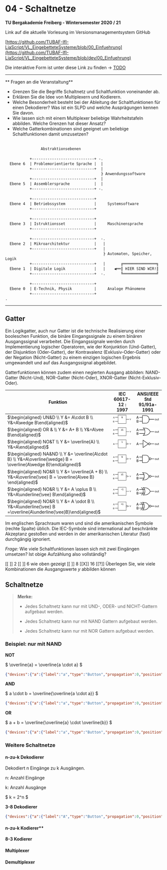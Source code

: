 <!--

author:   Sebastian Zug & André Dietrich & Fabian Bär
email:    sebastian.zug@informatik.tu-freiberg.de & andre.dietrich@informatik.tu-freiberg.de & fabian.baer@student.tu-freiberg.de
version:  0.0.1
language: de
narrator: Deutsch Female

import: https://raw.githubusercontent.com/LiaTemplates/NetSwarm-Simulator/master/README.md
import:   https://raw.githubusercontent.com/LiaTemplates/DigiSim/master/README.md

-->

# 04 - Schaltnetze

**TU Bergakademie Freiberg - Wintersemester 2020 / 21**

Link auf die aktuelle Vorlesung im Versionsmanagementsystem GitHub

[https://github.com/TUBAF-IfI-LiaScript/VL_EingebetteteSysteme/blob/00_Einfuehrung](https://github.com/TUBAF-IfI-LiaScript/VL_EingebetteteSysteme/blob/dev/00_Einfuehrung)

Die interaktive Form ist unter diese Link zu finden ->
[TODO]( )

---------------------------------------------------------------------

** Fragen an die Veranstaltung**

+ Grenzen Sie die Begriffe Schaltnetz und Schaltfunktion voneinander ab.
+ Erklären Sie die Idee von Multiplexern und Kodierern.
+ Welche Besonderheit besteht bei der Ableitung der Schaltfunktionen für einen Dekodierer? Was ist ein SLPD und welche Ausprägungen kennen Sie davon.
+ Wie lassen sich mit einem Multiplexer beliebige Wahrheitstafeln abbilden. Welche Grenzen hat dieser Ansatz?
+ Welche Gatterkombinationen sind geeignet um beliebige Schaltfunktionen damit umzusetzen?


<!--
style="width: 80%; min-width: 420px; max-width: 720px;"
-->
```ascii

                Abstraktionsebenen

           +----------------------------+ -.
  Ebene 6  | Problemorientierte Sprache |  |
           +----------------------------+  |
                                           ⎬ Anwendungssoftware
           +----------------------------+  |
  Ebene 5  | Assemblersprache           |  |
           +----------------------------+ -.

           +----------------------------+
  Ebene 4  | Betriebssystem             |     Systemsoftware
           +----------------------------+

           +----------------------------+
  Ebene 3  | Istruktionsset             |     Maschinensprache
           +----------------------------+

           +----------------------------+  -.
  Ebene 2  | Mikroarchitektur           |   |
           +----------------------------+   |
                                            ⎬ Automaten, Speicher, Logik
           +----------------------------+   |       ╔═══════════════╗
  Ebene 1  | Digitale Logik             |   |    ◀══║ HIER SIND WIR!║
           +----------------------------+  -.       ╚═══════════════╝

           +----------------------------+
  Ebene 0  | E-Technik, Physik          |     Analoge Phänomene
           +----------------------------+                                      .
```

---------------------------------------------------------------------

## Gatter

Ein Logikgatter, auch nur Gatter ist die technische Realisierung einer booleschen Funktion, die binäre Eingangssignale zu einem binären Ausgangssignal verarbeitet. Die Eingangssignale werden durch Implementierung logischer Operatoren, wie der Konjunktion (Und-Gatter), der Disjunktion (Oder-Gatter), der Kontravalenz (Exklusiv-Oder-Gatter) oder der Negation (Nicht-Gatter) zu einem einzigen logischen Ergebnis umgewandelt und auf das Ausgangssignal abgebildet.

Gatterfunktionen können zudem einen negierten Ausgang abbilden: NAND-Gatter (Nicht-Und), NOR-Gatter (Nicht-Oder), XNOR-Gatter (Nicht-Exklusiv-Oder).


| Funktion                                                                                                           | IEC 60617-12 : 1997                                           | ANSI/IEEE Std 91/91a-1991                                        |
| ------------------------------------------------------------------------------------------------------------------ | ------------------------------------------------------------- | ---------------------------------------------------------------- |
| $\begin{aligned} UN&D \\ Y &= A\cdot B \\ Y&=A\wedge B\end{aligned}$                                               | ![Bild](./images/04_Schaltnetze/188px-IEC_AND_label.svg.png)  | ![Bild](./images/04_Schaltnetze/188px-Logic-gate-and-us.svg.png) |
| $\begin{aligned} OR  & \\ Y &= A+ B \\ Y&=A\vee B\end{aligned}$                                                    | ![Bild](./images/04_Schaltnetze/188px-IEC_OR_label.svg.png)   | ![Bild](./images/04_Schaltnetze/188px-Or-gate-en.svg.png)        |
| $\begin{aligned} NO&T \\ Y &= \overline{A} \\ Y&=A\end{aligned}$                                                   | ![Bild](./images/04_Schaltnetze/188px-IEC_NOT_label.svg.png)  | ![Bild](./images/04_Schaltnetze/188px-Not-gate-en.svg.png)       |
| $\begin{aligned} NA&ND \\ Y &= \overline{A\cdot B} \\ Y&=A\overline{\wedge} B = \overline{A\wedge B}\end{aligned}$ | ![Bild](./images/04_Schaltnetze/188px-IEC_NAND_label.svg.png) | ![Bild](./images/04_Schaltnetze/188px-Nand-gate-en.svg.png)      |
| $\begin{aligned} NO&R \\ Y &= \overline{A + B} \\ Y&=A\overline{\vee} B = \overline{A\vee B} \end{aligned}$        | ![Bild](./images/04_Schaltnetze/188px-IEC_NOR_label.svg.png)  | ![Bild](./images/04_Schaltnetze/188px-Nor-gate-en.svg.png)       |
| $\begin{aligned} NO&R \\ Y &= A \oplus B \\ Y&=A\underline{\vee} B\end{aligned}$                                   | ![Bild](./images/04_Schaltnetze/188px-IEC_XOR_label.svg.png)  | ![Bild](./images/04_Schaltnetze/188px-Xor-gate-en.svg.png)       |
| $\begin{aligned} NO&R \\ Y &= A \odot B \\ Y&=A\underline{\vee} B =\overline{A\underline{\vee}B}\end{aligned}$                                                                 | ![Bild](./images/04_Schaltnetze/188px-IEC_XNOR_label.svg.png)  | ![Bild](./images/04_Schaltnetze/188px-Xnor-gate-en.svg.png)       |

Im englischen Sprachraum waren und sind die amerikanischen Symbole (rechte Spalte) üblich. Die IEC-Symbole sind international auf beschränkte Akzeptanz gestoßen und werden in der amerikanischen Literatur (fast) durchgängig ignoriert.

_Frage:_ Wie viele Schaltfunktionen lassen sich mit zwei Eingängen umsetzen? Ist obige Aufzählung also vollständig?

[[ ]] 2
[[ ]] 6 wie oben gezeigt
[[ ]] 8
[[X]] 16
[[?]] Überlegen Sie, wie viele Kombinationen die Ausgangswerte $y$ abbilden können

## Schaltnetze

> __Merke:__
>
> + Jedes Schaltnetz kann nur mit UND-, ODER- und NICHT-Gattern aufgebaut werden.
>
> + Jedes Schaltnetz kann nur mit NAND Gattern aufgebaut werden.
>
> + Jedes Schaltnetz kann nur mit NOR Gattern aufgebaut werden.

### Beispiel: nur mit NAND

**NOT**

$ \overline{a} = \overline{a \cdot a} $

``` json @DigiSim.evalJson
{"devices":{"a":{"label":"a","type":"Button","propagation":0,"position":{"x":0,"y":0}},"y":{"label":"not a","type":"Lamp","propagation":0,"position":{"x":305,"y":0}},"nand1":{"label":"NAND Gate","type":"Nand","propagation":0,"bits":1,"position":{"x":155,"y":-5}}},"connectors":[{"from":{"id":"a","port":"out"},"to":{"id":"nand1","port":"in1"}},{"from":{"id":"a","port":"out"},"to":{"id":"nand1","port":"in2"}},{"from":{"id":"nand1","port":"out"},"to":{"id":"y","port":"in"}}],"subcircuits":{}}
```

**AND**

$ a \cdot b = \overline{\overline{a \cdot a}} $

``` json @DigiSim.evalJson
{"devices":{"a":{"label":"a","type":"Button","propagation":0,"position":{"x":0,"y":0}},"b":{"label":"b","type":"Button","propagation":0,"position":{"x":0,"y":50}},"y":{"label":"a and b","type":"Lamp","propagation":0,"position":{"x":465,"y":20}},"nand1":{"label":"NAND Gate","type":"Nand","propagation":0,"bits":1,"position":{"x":135,"y":15}},"nand2":{"label":"NAND Gate","type":"Nand","propagation":0,"bits":1,"position":{"x":290,"y":15}}},"connectors":[{"from":{"id":"a","port":"out"},"to":{"id":"nand1","port":"in1"}},{"from":{"id":"b","port":"out"},"to":{"id":"nand1","port":"in2"}},{"from":{"id":"nand1","port":"out"},"to":{"id":"nand2","port":"in1"}},{"from":{"id":"nand1","port":"out"},"to":{"id":"nand2","port":"in2"}},{"from":{"id":"nand2","port":"out"},"to":{"id":"y","port":"in"}}],"subcircuits":{}}
```

**OR**

$ a + b = \overline{\overline{a} \cdot \overline{b}} $

``` json @DigiSim.evalJson
{"devices":{"a":{"label":"a","type":"Button","propagation":0,"position":{"x":0,"y":0}},"b":{"label":"b","type":"Button","propagation":0,"position":{"x":0,"y":50}},"y":{"label":"a or b","type":"Lamp","propagation":0,"position":{"x":480,"y":20}},"nand1":{"label":"NAND Gate","type":"Nand","propagation":0,"bits":1,"position":{"x":140,"y":55}},"nand2":{"label":"NAND Gate","type":"Nand","propagation":0,"bits":1,"position":{"x":310,"y":15}},"nand3":{"label":"NAND Gate","type":"Nand","propagation":0,"bits":1,"position":{"x":140,"y":-5}}},"connectors":[{"from":{"id":"a","port":"out"},"to":{"id":"nand3","port":"in1"}},{"from":{"id":"a","port":"out"},"to":{"id":"nand3","port":"in2"}},{"from":{"id":"b","port":"out"},"to":{"id":"nand1","port":"in1"}},{"from":{"id":"b","port":"out"},"to":{"id":"nand1","port":"in2"}},{"from":{"id":"nand3","port":"out"},"to":{"id":"nand2","port":"in1"}},{"from":{"id":"nand1","port":"out"},"to":{"id":"nand2","port":"in2"}},{"from":{"id":"nand2","port":"out"},"to":{"id":"y","port":"in"}}],"subcircuits":{}}
```


### Weitere Schaltnetze

#### n-zu-k Dekodierer

Dekodiert n Eingänge zu k Ausgängen.

n: Anzahl Eingänge

k: Anzahl Ausgänge

$ k = 2^n $

**3-8 Dekodierer**

``` json @DigiSim.evalJson
{"devices":{"a":{"label":"A","type":"Button","propagation":0,"position":{"x":-90,"y":65}},"b":{"label":"B","type":"Button","propagation":0,"position":{"x":-90,"y":115}},"c":{"label":"C","type":"Button","propagation":0,"position":{"x":-100,"y":210}},"y0":{"label":"y0","type":"Lamp","propagation":0,"position":{"x":590,"y":45}},"y1":{"label":"y1","type":"Lamp","propagation":0,"position":{"x":590,"y":105}},"y2":{"label":"y2","type":"Lamp","propagation":0,"position":{"x":595,"y":175}},"y3":{"label":"y3","type":"Lamp","propagation":0,"position":{"x":590,"y":230}},"y4":{"label":"y4","type":"Lamp","propagation":0,"position":{"x":595,"y":285}},"y5":{"label":"y5","type":"Lamp","propagation":0,"position":{"x":590,"y":345}},"y6":{"label":"y6","type":"Lamp","propagation":0,"position":{"x":595,"y":415}},"y7":{"label":"y7","type":"Lamp","propagation":0,"position":{"x":595,"y":480}},"notA":{"label":"NOT a","type":"Not","propagation":0,"bits":1,"position":{"x":55,"y":90}},"notB":{"label":"NOT b","type":"Not","propagation":0,"bits":1,"position":{"x":40,"y":165}},"notC":{"label":"NOT c","type":"Not","propagation":0,"bits":1,"position":{"x":35,"y":375}},"and1":{"label":"~A and ~B","type":"And","propagation":0,"bits":1,"position":{"x":230,"y":95}},"and2":{"label":"~A and B","type":"And","propagation":0,"bits":1,"position":{"x":230,"y":195}},"and3":{"label":"A and ~B","type":"And","propagation":0,"bits":1,"position":{"x":235,"y":290}},"and4":{"label":"A and B","type":"And","propagation":0,"bits":1,"position":{"x":230,"y":410}},"and5":{"label":"~A and ~B and ~C","type":"And","propagation":0,"bits":1,"position":{"x":420,"y":40}},"and6":{"label":"~A and ~B and C","type":"And","propagation":0,"bits":1,"position":{"x":430,"y":100}},"and7":{"label":"~A and B and ~C","type":"And","propagation":0,"bits":1,"position":{"x":435,"y":170}},"and8":{"label":"~A and B and C","type":"And","propagation":0,"bits":1,"position":{"x":440,"y":225}},"and9":{"label":"A and ~B and ~C","type":"And","propagation":0,"bits":1,"position":{"x":430,"y":280}},"and10":{"label":"A and ~B and C","type":"And","propagation":0,"bits":1,"position":{"x":430,"y":340}},"and11":{"label":"A and B and ~C","type":"And","propagation":0,"bits":1,"position":{"x":435,"y":410}},"and12":{"label":"A and B and C","type":"And","propagation":0,"bits":1,"position":{"x":445,"y":475}}},"connectors":[{"from":{"id":"a","port":"out"},"to":{"id":"notA","port":"in"}},{"from":{"id":"b","port":"out"},"to":{"id":"notB","port":"in"}},{"from":{"id":"c","port":"out"},"to":{"id":"notC","port":"in"}},{"from":{"id":"and1","port":"out"},"to":{"id":"and5","port":"in1"}},{"from":{"id":"and1","port":"out"},"to":{"id":"and6","port":"in1"}},{"from":{"id":"and2","port":"out"},"to":{"id":"and7","port":"in1"}},{"from":{"id":"and2","port":"out"},"to":{"id":"and8","port":"in1"}},{"from":{"id":"and3","port":"out"},"to":{"id":"and9","port":"in1"}},{"from":{"id":"and3","port":"out"},"to":{"id":"and10","port":"in1"}},{"from":{"id":"and4","port":"out"},"to":{"id":"and11","port":"in1"}},{"from":{"id":"and4","port":"out"},"to":{"id":"and12","port":"in1"}},{"from":{"id":"notA","port":"out"},"to":{"id":"and1","port":"in1"}},{"from":{"id":"notB","port":"out"},"to":{"id":"and1","port":"in2"}},{"from":{"id":"notA","port":"out"},"to":{"id":"and2","port":"in1"}},{"from":{"id":"b","port":"out"},"to":{"id":"and2","port":"in2"},"vertices":[{"x":130,"y":160}]},{"from":{"id":"a","port":"out"},"to":{"id":"and3","port":"in1"},"vertices":[{"x":10,"y":215}]},{"from":{"id":"notB","port":"out"},"to":{"id":"and3","port":"in2"}},{"from":{"id":"a","port":"out"},"to":{"id":"and4","port":"in1"},"vertices":[{"x":10,"y":225},{"x":155,"y":395}]},{"from":{"id":"b","port":"out"},"to":{"id":"and4","port":"in2"},"vertices":[{"x":130,"y":160}]},{"from":{"id":"c","port":"out"},"to":{"id":"and6","port":"in2"},"vertices":[{"x":295,"y":265}]},{"from":{"id":"notC","port":"out"},"to":{"id":"and5","port":"in2"},"vertices":[{"x":330,"y":335}]},{"from":{"id":"c","port":"out"},"to":{"id":"and8","port":"in2"},"vertices":[{"x":310,"y":275}]},{"from":{"id":"notC","port":"out"},"to":{"id":"and7","port":"in2"},"vertices":[{"x":330,"y":335},{"x":370,"y":295}]},{"from":{"id":"notC","port":"out"},"to":{"id":"and9","port":"in2"},"vertices":[{"x":335,"y":335}]},{"from":{"id":"notC","port":"out"},"to":{"id":"and11","port":"in2"},"vertices":[{"x":320,"y":345}]},{"from":{"id":"c","port":"out"},"to":{"id":"and10","port":"in2"}},{"from":{"id":"c","port":"out"},"to":{"id":"and12","port":"in2"},"vertices":[{"x":360,"y":370}]},{"from":{"id":"and5","port":"out"},"to":{"id":"y0","port":"in"}},{"from":{"id":"and6","port":"out"},"to":{"id":"y1","port":"in"}},{"from":{"id":"and7","port":"out"},"to":{"id":"y2","port":"in"}},{"from":{"id":"and8","port":"out"},"to":{"id":"y3","port":"in"}},{"from":{"id":"and9","port":"out"},"to":{"id":"y4","port":"in"}},{"from":{"id":"and10","port":"out"},"to":{"id":"y5","port":"in"}},{"from":{"id":"and11","port":"out"},"to":{"id":"y6","port":"in"}},{"from":{"id":"and12","port":"out"},"to":{"id":"y7","port":"in"}}],"subcircuits":{}}
```


#### n-zu-k Kodierer**

**8-3 Kodierer**


#### Multiplexer




#### Demultiplexer
